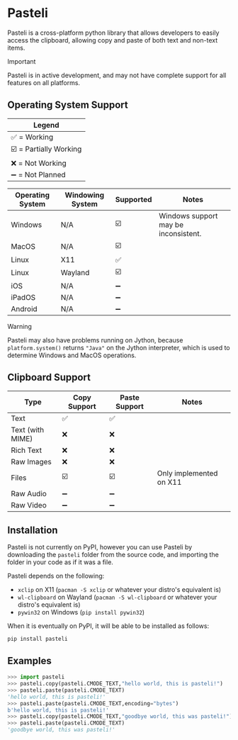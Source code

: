 # Pasteli

Pasteli is a cross-platform python library that allows developers to easily access the clipboard, allowing copy and paste of both text and non-text items.

> [!IMPORTANT]
> Pasteli is in active development, and may not have complete support for all features on all platforms.

## Operating System Support

|Legend|
|------|
|✅ = Working|
|☑️ = Partially Working|
|❌ = Not Working|
|➖ = Not Planned|

|Operating System|Windowing System|Supported|Notes     |
|----------------|----------------|---------|----------|
|Windows         |N/A             |☑️|Windows support may be inconsistent.|
|MacOS           |N/A             |☑️||
|Linux           |X11             |✅||
|Linux           |Wayland         |☑️||
|iOS             |N/A             |➖|
|iPadOS          |N/A             |➖|
|Android         |N/A             |➖|

> [!WARNING]
> Pasteli may also have problems running on Jython, because `platform.system()` returns `"Java"` on the Jython interpreter, which is used to determine Windows and MacOS operations.

## Clipboard Support

|Type     |Copy Support|Paste Support|Notes           |
|---------|------------|-------------|----------------|
|Text             |✅|✅||
|Text (with MIME) |❌|❌||
|Rich Text        |❌|❌||
|Raw Images       |❌|❌||
|Files            |☑️|☑️|Only implemented on X11|
|Raw Audio        |➖|➖||
|Raw Video        |➖|➖||

## Installation

Pasteli is not currently on PyPI, however you can use Pasteli by downloading the `pasteli` folder from the source code, and importing the folder in your code as if it was a file.

Pasteli depends on the following:
- `xclip` on X11 (`pacman -S xclip` or whatever your distro's equivalent is)
- `wl-clipboard` on Wayland (`pacman -S wl-clipboard` or whatever your distro's equivalent is)
- `pywin32` on Windows (`pip install pywin32`)

When it is eventually on PyPI, it will be able to be installed as follows:

```
pip install pasteli
```

## Examples

```python
>>> import pasteli
>>> pasteli.copy(pasteli.CMODE_TEXT,"hello world, this is pasteli!")
>>> pasteli.paste(pasteli.CMODE_TEXT)
'hello world, this is pasteli!'
>>> pasteli.paste(pasteli.CMODE_TEXT,encoding="bytes")
b'hello world, this is pasteli!'
>>> pasteli.copy(pasteli.CMODE_TEXT,"goodbye world, this was pasteli!")
>>> pasteli.paste(pasteli.CMODE_TEXT)
'goodbye world, this was pasteli!'
```